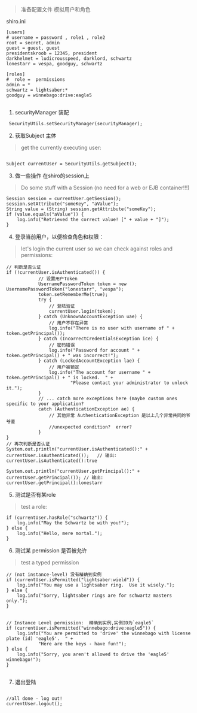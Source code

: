 
> 准备配置文件 模拟用户和角色

shiro.ini

```lang=ini
[users]
# username = password , role1 , role2  
root = secret, admin
guest = guest, guest
presidentskroob = 12345, president
darkhelmet = ludicrousspeed, darklord, schwartz
lonestarr = vespa, goodguy, schwartz

[roles]
#  role =  permissions
admin = *
schwartz = lightsaber:*
goodguy = winnebago:drive:eagle5


```


1. securityManager 装配


```lang=java
 SecurityUtils.setSecurityManager(securityManager);
```

2. 获取Subject 主体

> get the currently executing user: 

```lang=java

Subject currentUser = SecurityUtils.getSubject();

```

3. 做一些操作 在shiro的session上
> Do some stuff with a Session (no need for a web or EJB container!!!)

```lang=java
Session session = currentUser.getSession();
session.setAttribute("someKey", "aValue");
String value = (String) session.getAttribute("someKey");
if (value.equals("aValue")) {
    log.info("Retrieved the correct value! [" + value + "]");
}

```

4. 登录当前用户，以便检查角色和权限：
> let's login the current user so we can check against roles and permissions:

```lang=java
// 判断是否认证
if (!currentUser.isAuthenticated()) {
            // 设置用户Token 
            UsernamePasswordToken token = new UsernamePasswordToken("lonestarr", "vespa");
            token.setRememberMe(true);
            try {
                // 登陆验证
                currentUser.login(token);
            } catch (UnknownAccountException uae) {
                // 用户不存在异常
                log.info("There is no user with username of " + token.getPrincipal());
            } catch (IncorrectCredentialsException ice) {
                // 密码错误
                log.info("Password for account " + token.getPrincipal() + " was incorrect!");
            } catch (LockedAccountException lae) {
                // 用户被锁定
                log.info("The account for username " + token.getPrincipal() + " is locked.  " +
                        "Please contact your administrator to unlock it.");
            }
            // ... catch more exceptions here (maybe custom ones specific to your application?
            catch (AuthenticationException ae) {
                // 其他异常 AuthenticationException 是以上几个异常共同的爷爷辈
                //unexpected condition?  error?
            }
}
// 再次判断是否认证 
System.out.println("currentUser.isAuthenticated():" + currentUser.isAuthenticated());   // 输出: currentUser.isAuthenticated():true

System.out.println("currentUser.getPrincipal():" + currentUser.getPrincipal()); // 输出: currentUser.getPrincipal():lonestarr
```

5. 测试是否有某role

> test a role:

```lang=java
if (currentUser.hasRole("schwartz")) {
    log.info("May the Schwartz be with you!");
} else {
    log.info("Hello, mere mortal.");
}

```

6. 测试某 permission 是否被允许

> test a typed permission 

```lang=java
// (not instance-level) 没有精确到实例
if (currentUser.isPermitted("lightsaber:wield")) {
    log.info("You may use a lightsaber ring.  Use it wisely.");
} else {
    log.info("Sorry, lightsaber rings are for schwartz masters only.");
}


// Instance Level permission:  精确到实例,实例ID为`eagle5`  
if (currentUser.isPermitted("winnebago:drive:eagle5")) {
    log.info("You are permitted to 'drive' the winnebago with license plate (id) 'eagle5'.  " +
            "Here are the keys - have fun!");
} else {
    log.info("Sorry, you aren't allowed to drive the 'eagle5' winnebago!");
}


```

7. 退出登陆

```lang=java

//all done - log out!
currentUser.logout();

```